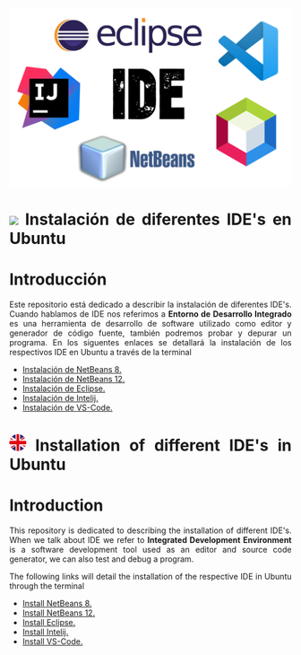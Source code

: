 <div align="center">
  <img src="images/logos/ide-logo.png" width="600px">
 </div>

<div align="justify">  
  
# <img src="images/language/Bandera_Espa%C3%B1a.png" width="30px" /> Instalación de diferentes IDE's en Ubuntu

# Introducción

Este repositorio está dedicado a describir la instalación de diferentes IDE's. Cuando hablamos de IDE nos referimos a **Entorno de Desarrollo Integrado** es una herramienta de desarrollo de software utilizado como editor y generador de código fuente, también podremos probar y depurar un programa.
En los siguentes enlaces se detallará la instalación de los respectivos IDE en Ubuntu a través de la terminal

- [Instalación de NetBeans 8.](installation/ES-Netbeans-8.md)    
- [Instalación de NetBeans 12.](installation/ES-Netbeans-12.md)
- [Instalación de Eclipse.](installation/ES-Eclipse.md)
- [Instalación de Intelij.](installation/ES-Intelij.md)
- [Instalación de VS-Code.](installation/ES-VS-Code.md)

# <img src="images/language/Bandera_UK.png" width="30px" /> Installation of different IDE's in Ubuntu

# Introduction
This repository is dedicated to describing the installation of different IDE's. When we talk about IDE we refer to **Integrated Development Environment** is a software development tool used as an editor and source code generator, we can also test and debug a program.

The following links will detail the installation of the respective IDE in Ubuntu through the terminal

- [Install NetBeans 8.](installation/ENG-Netbeans-8.md)
- [Install NetBeans 12.](installation/ENG-Netbeans-12.md)
- [Install Eclipse.](installation/ENG-Eclipse.md)
- [Install Intelij.](installation/ENG-Intelij.md)
- [Install VS-Code.](installation/ENG-VS-Code.md)

</div>  
